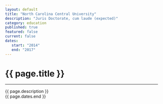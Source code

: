 ```yaml
---
layout: default
title: "North Carolina Central University"
description: "Juris Doctorate, cum laude (expected)"   
category: education
published: true
featured: false
current: false
dates:
   start: "2014"
   end: "2017"
---
```


# {{ page.title }}
---
{{ page.description }}  
{{ page.dates.end }} 

